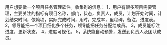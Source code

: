 用户想要做一个项目任务管理软件。收集到的信息：
1，用户有很多项目需要管理，主要关注的指标有项目名称，部门，状态，负责人，成员，计划开始时间，计划结束时间，依赖项，实际完成时间，用时，完成率，里程碑，备注，进度表。
2，领导能把一个项目细化多个任务，领导能把任务分配给成员。
3，成员能标注进度，更新状态。
4，进度可视化。
5，系统能自动预警，发送到负责人及团队成员。